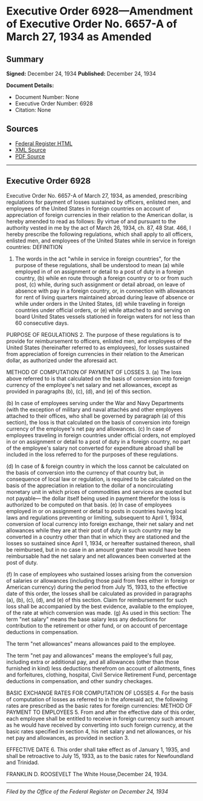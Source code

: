 # Executive Order 6928—Amendment of Executive Order No. 6657-A of March 27, 1934 as Amended

## Summary

**Signed:** December 24, 1934
**Published:** December 24, 1934

**Document Details:**
- Document Number: None
- Executive Order Number: 6928
- Citation: None

## Sources
- [Federal Register HTML](https://www.presidency.ucsb.edu/documents/executive-order-6928-amendment-executive-order-no-6657-march-27-1934-amended)
- [XML Source](None)
- [PDF Source](None)

---

## Executive Order 6928

Executive Order No. 6657-A of March 27, 1934, as amended, prescribing regulations for payment of losses sustained by officers, enlisted men, and employees of the United States in foreign countries on account of appreciation of foreign currencies in their relation to the American dollar, is hereby amended to read as follows:
By virtue of and pursuant to the authority vested in me by the act of March 26, 1934, ch. 87, 48 Stat. 466, I hereby prescribe the following regulations, which shall apply to all officers, enlisted men, and employees of the United States while in service in foreign countries:
DEFINITION
1. The words in the act "while in service in foreign countries", for the purpose of these regulations, shall be understood to mean (a) while employed in of on assignment or detail to a post of duty in a foreign country, (b) while en route through a foreign country or to or from such post, (c) while, during such assignment or detail abroad, on leave of absence with pay in a foreign country, or, in connection with allowances for rent of living quarters maintained abroad during leave of absence or while under orders in the United States, (d) while traveling in foreign countries under official orders, or (e) while attached to and serving on board United States vessels stationed in foreign waters for not less than 60 consecutive days.

PURPOSE OF REGULATIONS
2. The purpose of these regulations is to provide for reimbursement to officers, enlisted men, and employees of the United States (hereinafter referred to as employees), for losses sustained from appreciation of foreign currencies in their relation to the American dollar, as authorized under the aforesaid act.

METHOD OF COMPUTATION OF PAYMENT OF LOSSES
3. (a) The loss above referred to is that calculated on the basis of conversion into foreign currency of the employee's net salary and net allowances, except as provided in paragraphs (b), (c), (d), and (e) of this section.

(b) In case of employees serving under the War and Navy Departments (with the exception of military and naval attachés and other employees attached to their offices, who shall be governed by paragraph (a) of this section), the loss is that calculated on the basis of conversion into foreign currency of the employee's net pay and allowances.
(c) In case of employees traveling in foreign countries under official orders, not employed in or on assignment or detail to a post of duty in a foreign country, no part of the employee's salary not converted for expenditure abroad shall be included in the loss referred to for the purposes of these regulations.

(d) In case of & foreign country in which the loss cannot be calculated on the basis of conversion into the currency of that country but, in consequence of local law or regulation, is required to be calculated on the basis of the appreciation in relation to the dollar of a noncirculating monetary unit in which prices of commodities and services are quoted but not payable— the dollar itself being used in payment therefor the loss is authorized to be computed on that basis.
(e) In case of employees employed in or on assignment or detail to posts in countries having local laws and regulations preventing or limiting, subsequent to April 1, 1934, conversion of local currency into foreign exchange, their net salary and net allowances while they are at their post of duty in such country may be converted in a country other than that in which they are stationed and the losses so sustained since April 1, 1934, or hereafter sustained thereon, shall be reimbursed, but in no case in an amount greater than would have been reimbursable had the net salary and net allowances been converted at the post of duty.

(f) In case of employees who sustained losses arising from the conversion of salaries or allowances (including those paid from fees either in foreign or American currency) during the period from July 15, 1933, to the effective date of this order, the losses shall be calculated as provided in paragraphs (a), (b), (c), (d), and (e) of this section. Claim for reimbursement for such loss shall be accompanied by the best evidence, available to the employee, of the rate at which conversion was made.
(g) As used in this section:
The term "net salary" means the base salary less any deductions for contribution to the retirement or other fund, or on account of percentage deductions in compensation.

The term "net allowances" means allowances paid to the employee.

The term "net pay and allowances" means the employee's full pay, including extra or additional pay, and all allowances (other than those furnished in kind) less deductions therefrom on account of allotments, fines and forfeitures, clothing, hospital, Civil Service Retirement Fund, percentage deductions in compensation, and other sundry checkages.

BASIC EXCHANGE RATES FOR COMPUTATION OF LOSSES
4. For the basis of computation of losses as referred to in the aforesaid act, the following rates are prescribed as the basic rates for foreign currencies:
METHOD OF PAYMENT TO EMPLOYEES
5. From and after the effective date of this order, each employee shall be entitled to receive in foreign currency such amount as he would have received by converting into such foreign currency, at the basic rates specified in section 4, his net salary and net allowances, or his net pay and allowances, as provided in section 3.

EFFECTIVE DATE
6. This order shall take effect as of January 1, 1935, and shall be retroactive to July 15, 1933, as to the basic rates for Newfoundland and Trinidad.

FRANKLIN D. ROOSEVELT
The White House,December 24, 1934.

---

*Filed by the Office of the Federal Register on December 24, 1934*
